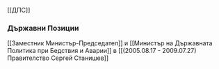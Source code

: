 [[ДПС]]

### Държавни Позиции
[[Заместник Министър-Председател]] и [[Министър на Държавната Политика при Бедствия и Аварии]] в [[(2005.08.17 - 2009.07.27) Правителство Сергей Станишев]]